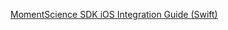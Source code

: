 [MomentScience SDK iOS Integration Guide (Swift)](https://momentscience.notion.site/MomentScience-SDK-iOS-Integration-Guide-Swift-1ecc7d0d5a5180399b0febb89c38254a)
